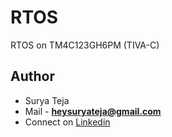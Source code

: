 # RTOS
RTOS on TM4C123GH6PM (TIVA-C)

## Author
* Surya Teja 
* Mail - **heysuryateja@gmail.com**
* Connect on [Linkedin](https://www.linkedin.com/in/suryateja2000/)

